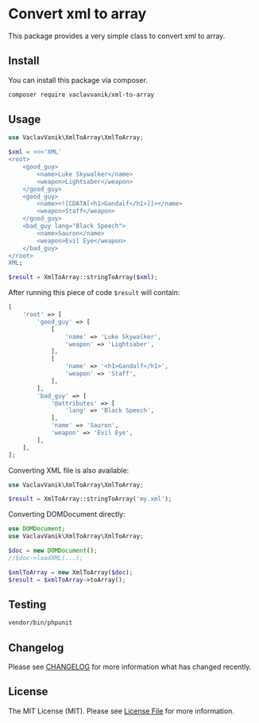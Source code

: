 # Convert xml to array

This package provides a very simple class to convert xml to array.

## Install

You can install this package via composer.

``` bash
composer require vaclavvanik/xml-to-array
```

## Usage

```php
use VaclavVanik\XmlToArray\XmlToArray;

$xml = <<<'XML'
<root>
    <good_guy>
        <name>Luke Skywalker</name>
        <weapon>Lightsaber</weapon>
    </good_guy>
    <good_guy>
        <name><![CDATA[<h1>Gandalf</h1>]]></name>
        <weapon>Staff</weapon>
    </good_guy>
    <bad_guy lang="Black Speech">
        <name>Sauron</name>
        <weapon>Evil Eye</weapon>
    </bad_guy>
</root>
XML;

$result = XmlToArray::stringToArray($xml);
```

After running this piece of code `$result` will contain:

```php
[
    'root' => [
        'good_guy' => [
            [
                'name' => 'Luke Skywalker',
                'weapon' => 'Lightsaber',
            ],
            [
                'name' => '<h1>Gandalf</h1>',
                'weapon' => 'Staff',
            ],
        ],
        'bad_guy' => [
            '@attributes' => [
                'lang' => 'Black Speech',
            ],
            'name' => 'Sauron',
            'weapon' => 'Evil Eye',
        ],
    ],
];
```

Converting XML file is also available:

```php
use VaclavVanik\XmlToArray\XmlToArray;

$result = XmlToArray::stringToArray('my.xml');
```

Converting DOMDocument directly:

```php
use DOMDocument;
use VaclavVanik\XmlToArray\XmlToArray;

$doc = new DOMDocument();
//$doc->loadXML(...);

$xmlToArray = new XmlToArray($doc);
$result = $xmlToArray->toArray();
```

## Testing

```bash
vendor/bin/phpunit
```

## Changelog

Please see [CHANGELOG](CHANGELOG.md) for more information what has changed recently.

## License

The MIT License (MIT). Please see [License File](LICENSE.md) for more information.
